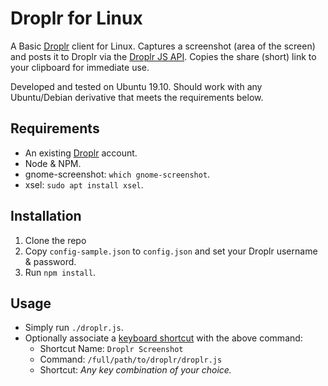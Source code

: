 # Droplr for Linux
A Basic [Droplr](https://d.pr/) client for Linux. Captures a screenshot (area of the screen) and posts it to Droplr via the [Droplr JS API](https://github.com/Droplr/droplr-js). Copies the share (short) link to your clipboard for immediate use.

Developed and tested on Ubuntu 19.10. Should work with any Ubuntu/Debian derivative that meets the requirements below.

## Requirements
* An existing [Droplr](https://d.pr/) account.
* Node & NPM.
* gnome-screenshot: `which gnome-screenshot`.
* xsel: `sudo apt install xsel`.

## Installation
1. Clone the repo
1. Copy `config-sample.json` to `config.json` and set your Droplr username & password.
1. Run `npm install`.

## Usage
* Simply run `./droplr.js`.
* Optionally associate a [keyboard shortcut](https://help.ubuntu.com/stable/ubuntu-help/keyboard-shortcuts-set.html.en#custom) with the above command:
  * Shortcut Name: `Droplr Screenshot`
  * Command: `/full/path/to/droplr/droplr.js`
  * Shortcut: *Any key combination of your choice.*